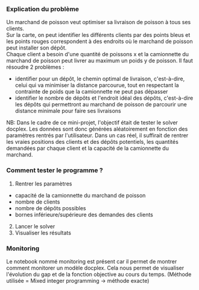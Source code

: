 ﻿### Explication du problème
Un marchand de poisson veut optimiser sa livraison de poisson à tous ses clients.   
Sur la carte, on peut identifier les différents clients par des points bleus et les points rouges correspondent à des endroits où le marchand de poisson peut installer son dépôt.   
Chaque client a besoin d'une quantité de poissons x et la camionnette du marchand de poisson peut livrer au maximum un poids y de poisson. 
Il faut résoudre 2 problèmes :
- identifier pour un dépôt, le chemin optimal de livraison, c'est-à-dire, celui qui va minimiser la distance parcourue, tout en respectant la contrainte de poids que la camionnette ne peut pas dépasser
- identifier le nombre de dépôts et l'endroit idéal des dépôts, c'est-à-dire les dépôts qui permettront au marchand de poisson de parcourir une distance minimale pour faire ses livraisons 



NB: Dans le cadre de ce mini-projet, l'objectif était de tester le solver docplex. Les données sont donc générées aléatoirement en fonction des paramètres rentrés par l'utilisateur.
Dans un cas réel, il suffirait de rentrer les vraies positions des clients et des dépôts potentiels, les quantités demandées par chaque client et la capacité de la camionnette du marchand.


### Comment tester le programme ?
1) Rentrer les paramètres
- capacité de la camionnette du marchand de poisson
- nombre de clients
- nombre de dépôts possibles
- bornes inférieure/supérieure des demandes des clients
2) Lancer le solver 
3) Visualiser les résultats


### Monitoring
Le notebook nommé monitoring est présent car il permet de montrer comment monitorer un modèle docplex. Cela nous permet de visualiser l'évolution du gap et de la fonction objective au cours du temps. (Méthode utilisée = Mixed integer programming -> méthode exacte)
